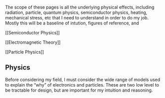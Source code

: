 The scope of these pages is all the underlying physical effects, including radiation, particle, quantum physics, semiconductor physics, heating, mechanical stress, etc that I need to understand in order to do my job. Mostly this will be a baseline of intution, figures of reference, and 

[[Semiconductor Physics]]

[[Electromagnetic Theory]]

[[Particle Physics]]


## Physics
Before considering my field, I must consider the wide range of models used to explain the “why” of electronics and particles. These are two low level to be tractable for design, but are important for my intuition and reasoning.